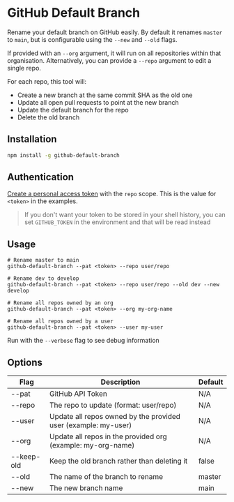 # GitHub Default Branch

Rename your default branch on GitHub easily. By default it renames `master` to `main`, but is configurable using the `--new` and `--old` flags.

If provided with an `--org` argument, it will run on all repositories within that organisation. Alternatively, you can provide a `--repo` argument to edit a single repo.

For each repo, this tool will:

- Create a new branch at the same commit SHA as the old one
- Update all open pull requests to point at the new branch
- Update the default branch for the repo
- Delete the old branch

## Installation

```bash
npm install -g github-default-branch
```

## Authentication

[Create a personal access token](https://github.com/settings/tokens/new) with the `repo` scope. This is the value for `<token>` in the examples.

> If you don't want your token to be stored in your shell history, you can set `GITHUB_TOKEN` in the environment and that will be read instead

## Usage

```
# Rename master to main
github-default-branch --pat <token> --repo user/repo

# Rename dev to develop
github-default-branch --pat <token> --repo user/repo --old dev --new develop

# Rename all repos owned by an org
github-default-branch --pat <token> --org my-org-name

# Rename all repos owned by a user
github-default-branch --pat <token> --user my-user
```

Run with the `--verbose` flag to see debug information

## Options

| Flag          | Description                                                    | Default |
| ------------- | -------------------------------------------------------------- | ------- |
| --pat <token> | GitHub API Token                                               | N/A     |
| --repo <name> | The repo to update (format: user/repo)                         | N/A     |
| --user <name> | Update all repos owned by the provided user (example: my-user) | N/A     |
| --org <name>  | Update all repos in the provided org (example: my-org-name)    | N/A     |
| --keep-old    | Keep the old branch rather than deleting it                    | false   |
| --old         | The name of the branch to rename                               | master  |
| --new         | The new branch name                                            | main    |
